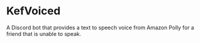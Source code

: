 # KefVoiced

A Discord bot that provides a text to speech voice from Amazon Polly for a friend that is unable to speak.
